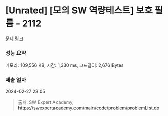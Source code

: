 # [Unrated] [모의 SW 역량테스트] 보호 필름 - 2112 

[문제 링크](https://swexpertacademy.com/main/code/problem/problemDetail.do?contestProbId=AV5V1SYKAaUDFAWu) 

### 성능 요약

메모리: 109,556 KB, 시간: 1,330 ms, 코드길이: 2,676 Bytes

### 제출 일자

2024-02-27 23:05



> 출처: SW Expert Academy, https://swexpertacademy.com/main/code/problem/problemList.do